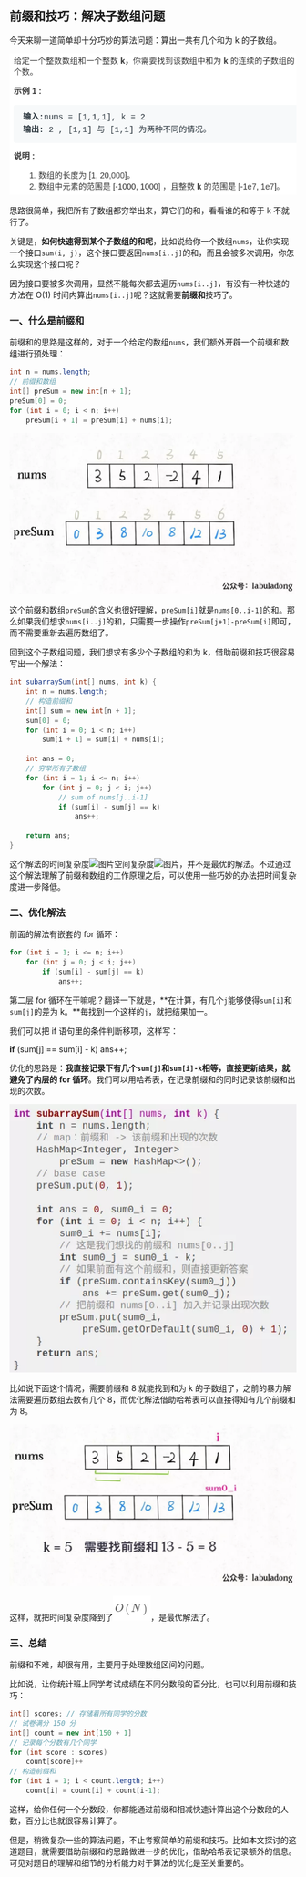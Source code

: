 ## 前缀和技巧：解决子数组问题

今天来聊一道简单却十分巧妙的算法问题：算出一共有几个和为 k 的子数组。

![图片](./images/前缀和技巧/1.jpg)

思路很简单，我把所有子数组都穷举出来，算它们的和，看看谁的和等于 k 不就行了。

关键是，**如何快速得到某个子数组的和呢**，比如说给你一个数组`nums`，让你实现一个接口`sum(i, j)`，这个接口要返回`nums[i..j]`的和，而且会被多次调用，你怎么实现这个接口呢？

因为接口要被多次调用，显然不能每次都去遍历`nums[i..j]`，有没有一种快速的方法在 O(1) 时间内算出`nums[i..j]`呢？这就需要**前缀和**技巧了。

### 一、什么是前缀和

前缀和的思路是这样的，对于一个给定的数组`nums`，我们额外开辟一个前缀和数组进行预处理：

```java
int n = nums.length;
// 前缀和数组
int[] preSum = new int[n + 1];
preSum[0] = 0;
for (int i = 0; i < n; i++)
    preSum[i + 1] = preSum[i] + nums[i];
```

![图片](./images/前缀和技巧/2.jpg)

这个前缀和数组`preSum`的含义也很好理解，`preSum[i]`就是`nums[0..i-1]`的和。那么如果我们想求`nums[i..j]`的和，只需要一步操作`preSum[j+1]-preSum[i]`即可，而不需要重新去遍历数组了。

回到这个子数组问题，我们想求有多少个子数组的和为 k，借助前缀和技巧很容易写出一个解法：

```java
int subarraySum(int[] nums, int k) {
    int n = nums.length;
    // 构造前缀和
    int[] sum = new int[n + 1];
    sum[0] = 0; 
    for (int i = 0; i < n; i++)
        sum[i + 1] = sum[i] + nums[i];

    int ans = 0;
    // 穷举所有子数组
    for (int i = 1; i <= n; i++)
        for (int j = 0; j < i; j++)
            // sum of nums[j..i-1]
            if (sum[i] - sum[j] == k)
                ans++;

    return ans;
}
```

这个解法的时间复杂度![图片](https://mmbiz.qpic.cn/mmbiz_png/map09icNxZ4nprA4oSAUhXDDuD1ObegYzhwojMM6m6tYh1TdHSwddBZxADsusicgMgYqx4bJ0HQZGdpBDItNqKnQ/640?wx_fmt=png&tp=webp&wxfrom=5&wx_lazy=1&wx_co=1)空间复杂度![图片](https://mmbiz.qpic.cn/mmbiz_png/map09icNxZ4nprA4oSAUhXDDuD1ObegYzhn1XUf5gMUOvuibkEK08lVOGkqqS9dJycnxNciam5YiaQYaRQxxZU817w/640?wx_fmt=png&tp=webp&wxfrom=5&wx_lazy=1&wx_co=1)，并不是最优的解法。不过通过这个解法理解了前缀和数组的工作原理之后，可以使用一些巧妙的办法把时间复杂度进一步降低。

### 二、优化解法

前面的解法有嵌套的 for 循环：

```java
for (int i = 1; i <= n; i++)
    for (int j = 0; j < i; j++)
        if (sum[i] - sum[j] == k)
            ans++;
```

第二层 for 循环在干嘛呢？翻译一下就是，**在计算，有几个`j`能够使得`sum[i]`和`sum[j]`的差为 k。**毎找到一个这样的`j`，就把结果加一。

我们可以把 if 语句里的条件判断移项，这样写：

**if** (sum[j] == sum[i] - k)
  ans++;

优化的思路是：**我直接记录下有几个`sum[j]`和`sum[i]-k`相等，直接更新结果，就避免了内层的 for 循环**。我们可以用哈希表，在记录前缀和的同时记录该前缀和出现的次数。

![图片](./images/前缀和技巧/3.jpg)

比如说下面这个情况，需要前缀和 8 就能找到和为 k 的子数组了，之前的暴力解法需要遍历数组去数有几个 8，而优化解法借助哈希表可以直接得知有几个前缀和为 8。

![图片](./images/前缀和技巧/4.jpg)

这样，就把时间复杂度降到了![图片](./images/前缀和技巧/5.jpg)，是最优解法了。

### 三、总结

前缀和不难，却很有用，主要用于处理数组区间的问题。

比如说，让你统计班上同学考试成绩在不同分数段的百分比，也可以利用前缀和技巧：

```java
int[] scores; // 存储着所有同学的分数
// 试卷满分 150 分
int[] count = new int[150 + 1]
// 记录每个分数有几个同学
for (int score : scores)
    count[score]++
// 构造前缀和
for (int i = 1; i < count.length; i++)
    count[i] = count[i] + count[i-1];
```

这样，给你任何一个分数段，你都能通过前缀和相减快速计算出这个分数段的人数，百分比也就很容易计算了。

但是，稍微复杂一些的算法问题，不止考察简单的前缀和技巧。比如本文探讨的这道题目，就需要借助前缀和的思路做进一步的优化，借助哈希表记录额外的信息。可见对题目的理解和细节的分析能力对于算法的优化是至关重要的。
